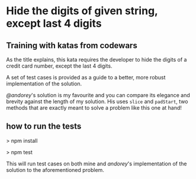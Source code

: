 # Hide the digits of given string, except last 4 digits

## Training with katas from codewars

As the title explains, this kata requires the developer to hide the digits of a credit card
number, except the last 4 digits.

A set of test cases is provided as a guide to a better, more robust implementation of the solution.

_@andorey_'s solution is my favourite and you can compare its elegance and brevity
against the length of my solution. His uses `slice` and `padStart`, two methods
that are exactly meant to solve a problem like this one at hand!

## how to run the tests

\> npm install

\> npm test

This will run test cases on both mine and _andorey_'s implementation of the solution
to the aforementioned problem.